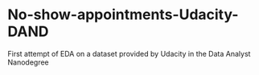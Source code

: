 # No-show-appointments-Udacity-DAND
First attempt of EDA on a dataset provided by Udacity in the Data Analyst Nanodegree
